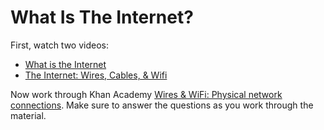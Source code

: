# What Is The Internet?
First, watch two videos:
+ [What is the Internet](https://www.youtube.com/watch?v=Dxcc6ycZ73M)
+ [The Internet: Wires, Cables, & Wifi](https://www.youtube.com/watch?v=ZhEf7e4kopM)

Now work through Khan Academy [Wires & WiFi: Physical network connections](https://www.khanacademy.org/computing/ap-computer-science-principles/the-internet#wires-wifi-physical-network-connections). Make sure to answer the questions as you work through the material.
